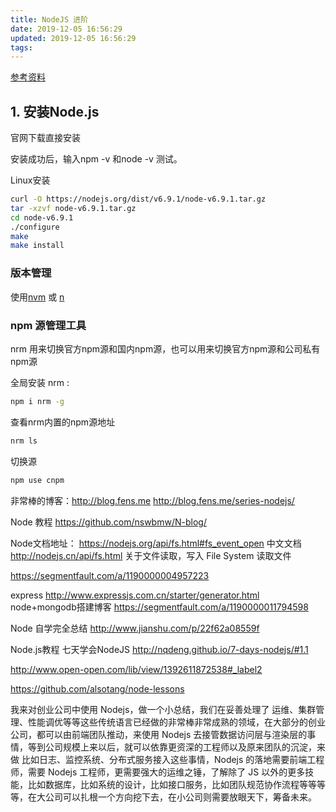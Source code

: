 ```yaml
---
title: NodeJS 进阶
date: 2019-12-05 16:56:29
updated: 2019-12-05 16:56:29
tags:
---
```

[参考资料](https://github.com/nswbmw/N-blog)

## 1. 安装Node.js

官网下载直接安装

安装成功后，输入npm -v 和node -v 测试。

Linux安装

```bash
curl -O https://nodejs.org/dist/v6.9.1/node-v6.9.1.tar.gz
tar -xzvf node-v6.9.1.tar.gz
cd node-v6.9.1
./configure
make
make install
```

### 版本管理

使用[nvm](https://github.com/creationix/nvm) 或 [n](https://github.com/tj/n)

### npm 源管理工具

nrm 用来切换官方npm源和国内npm源，也可以用来切换官方npm源和公司私有npm源

全局安装 nrm :

```bash
npm i nrm -g
```

查看nrm内置的npm源地址

```bash
nrm ls
```

切换源

```bash
npm use cnpm
```

非常棒的博客：<http://blog.fens.me>
 <http://blog.fens.me/series-nodejs/>

Node  教程
<https://github.com/nswbmw/N-blog/>

Node文档地址：
<https://nodejs.org/api/fs.html#fs_event_open>
中文文档
<http://nodejs.cn/api/fs.html>
关于文件读取，写入 File System
  读取文件

<https://segmentfault.com/a/1190000004957223>

express
<http://www.expressjs.com.cn/starter/generator.html>
node+mongodb搭建博客
<https://segmentfault.com/a/1190000011794598>

Node 自学完全总结
<http://www.jianshu.com/p/22f62a08559f>

Node.js教程
七天学会NodeJS
<http://nqdeng.github.io/7-days-nodejs/#1.1>

<http://www.open-open.com/lib/view/1392611872538#_label2>

<https://github.com/alsotang/node-lessons>

我来对创业公司中使用 Nodejs，做一个小总结，我们在妥善处理了 运维、集群管理、性能调优等等这些传统语言已经做的非常棒非常成熟的领域，在大部分的创业公司，都可以由前端团队推动，来使用 Nodejs 去接管数据访问层与渲染层的事情，等到公司规模上来以后，就可以依靠更资深的工程师以及原来团队的沉淀，来做 比如日志、监控系统、分布式服务接入这些事情，Nodejs 的落地需要前端工程师，需要 Nodejs 工程师，更需要强大的运维之锤，了解除了 JS 以外的更多技能，比如数据库，比如系统的设计，比如接口服务，比如团队规范协作流程等等等等，在大公司可以扎根一个方向挖下去，在小公司则需要放眼天下，筹备未来。
